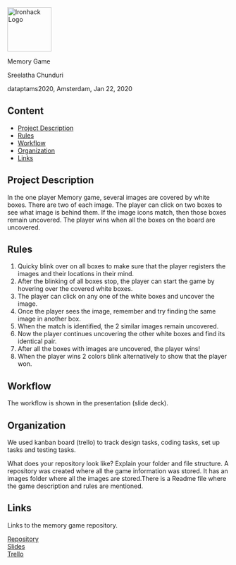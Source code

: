 <img src="https://bit.ly/2VnXWr2" alt="Ironhack Logo" width="100"/>

Memory Game

Sreelatha Chunduri

dataptams2020, Amsterdam, Jan 22, 2020

## Content
- [Project Description](#project-description)
- [Rules](#rules)
- [Workflow](#workflow)
- [Organization](#organization)
- [Links](#links)

## Project Description
In the one player Memory game, several images are covered by white boxes. There are two of each image. The player can click on two boxes to see what image is behind them. If the image icons match, then those boxes remain uncovered. The player wins when all the boxes on the board are uncovered. 


## Rules
1. Quicky blink over on all boxes to make sure that the player registers the images and their locations in their mind.
2. After the blinking of all boxes stop, the player can start the game by hovering over the covered white boxes.
3. The player can click on any one of the white boxes and uncover the image.
4. Once the player sees the image, remember and try finding the same image in another box.
5. When the match is identified, the 2 similar images remain uncovered.
6. Now the player continues uncovering the other white boxes and find its identical pair.
7. After all the boxes with images are uncovered, the player wins!
8. When the player wins 2 colors blink alternatively to show that the player won.

## Workflow
The workflow is shown in the presentation (slide deck).

## Organization
We used kanban board (trello) to track design tasks, coding tasks, set up tasks and testing tasks.

What does your repository look like? Explain your folder and file structure.
A repository was created where all the game information was stored. It has an images folder where all  the images are stored.There is a Readme file where the game description and rules are mentioned.

## Links
Links to the memory game repository.

[Repository](https://github.com/sreechun/Project-Week-1-Build-Your-Own-Game)  
[Slides](https://slides.com/)  
[Trello](https://trello.com/b/PyAkADgd)  
